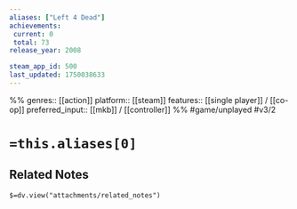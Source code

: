 ```yaml
---
aliases: ["Left 4 Dead"]
achievements:
 current: 0
 total: 73
release_year: 2008

steam_app_id: 500
last_updated: 1750038633
---
```

%%
genres:: [[action]]
platform:: [[steam]]
features:: [[single player]] / [[co-op]]
preferred_input:: [[mkb]] / [[controller]]
%%
#game/unplayed
#v3/2

# `=this.aliases[0]`
## Related Notes
`$=dv.view("attachments/related_notes")`